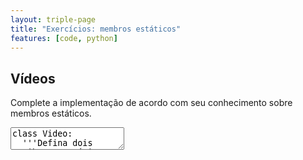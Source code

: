 ```yaml
---
layout: triple-page
title: "Exercícios: membros estáticos"
features: [code, python]
---
```


## Vídeos

Complete a implementação de acordo com seu conhecimento sobre membros estáticos.

<textarea class="code lang-python">
class Video:
  '''Defina dois atributos estáticos:
  TIPO_FILME, com valor "filme"
  TIPO_SERIE, com valor "serie"
  '''

  def __init__(self, id, tipo):
    self.id = id
    self.tipo = tipo

  def tipos():
    '''Implemente para retornar uma lista contendo
    os elementos TIPO_FILME e TIPO_SERIE, nessa ordem.
    Este método deve poder ser acessado mesmo sem
    uma referência para um objeto do tipo Filme'''
    pass

### Testes
assert Video.TIPO_FILME == 'filme'
assert Video.TIPO_SERIE == 'serie'
assert Video.tipos == ['filme', 'serie']
Video.TIPO_FILME = 'f'
Video.TIPO_SERIE = 's'
assert Video.tipos() == ['f', 's']
</textarea>